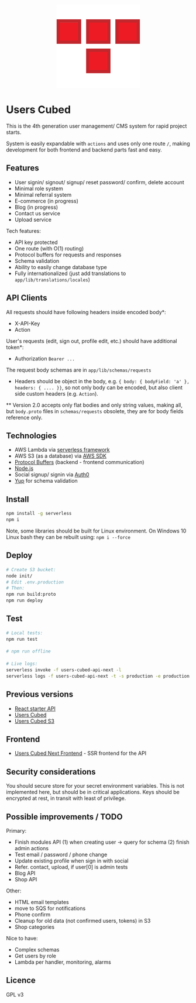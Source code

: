 <p align="center">
  <a href="https://talaikis.com/">
    <img alt="Talaikis Ltd." src="https://github.com/TalaikisInc/talaikis.com_react/blob/master/media/logo.png" width="228">
  </a>
</p>

# Users Cubed

This is the 4th generation user management/ CMS system for rapid project starts.

System is easily expandable with `actions` and uses only one route `/`,  making development for both frontend and backend parts fast and easy.

## Features

* User signin/ signout/ signup/ reset password/ confirm, delete account
* Minimal role system
* Minimal referral system
* E-commerce (in progress)
* Blog (in progress)
* Contact us service
* Upload service

Tech features:

* API key protected
* One route (with O(1) routing)
* Protocol buffers for requests and responses
* Schema validation
* Ability to easily change database type
* Fully internationalized (just add translations  to `app/lib/translations/locales`)

## API Clients

All requests should have following headers inside encoded body*:

* X-API-Key
* Action

User's requests (edit, sign out, profile edit, etc.) should have additional token*:

* Authorization `Bearer ...`

The request body schemas are in `app/lib/schemas/requests`

* Headers should be object in the body, e.g. `{ body: { bodyField: 'a' }, headers: { .... }}`, so not only body can be encoded, but also client side custom headers (e.g. `Action`).

** Version 2.0 accepts only flat bodies and only string values, making all, but `body.proto`  files in `schemas/requests` obsolete, they are for body fields reference only.

## Technologies

* AWS Lambda via [serverless framework](https://serverless.com/)
* AWS S3 (as a database) via [AWS SDK](https://github.com/aws/aws-sdk-js)
* [Protocol Buffers](https://developers.google.com/protocol-buffers) (backend - frontend communication)
* [Node.js](https://github.com/nodejs/node)
* Social signup/ signin via [Auth0](https://auth0.com/)
* [Yup](https://github.com/jquense/yup) for schema validation

## Install

```bash
npm install -g serverless
npm i
```

Note, some libraries should be built for Linux environment. On Windows 10 Linux bash they can be rebuilt using: `npm i --force`

## Deploy

```bash
# Create S3 bucket:
node init/
# Edit .env.production
# Then:
npm run build:proto
npm run deploy
```

## Test

```bash
# Local tests:
npm run test

# npm run offline 

# Live logs:
serverless invoke -f users-cubed-api-next -l
serverless logs -f users-cubed-api-next -t -s production -e production
```

## Previous versions

* [React starter API](https://github.com/TalaikisInc/react_starter_api)
* [Users Cubed](https://github.com/TalaikisInc/users-cubed)
* [Users Cubed S3](https://github.com/TalaikisInc/users-cubed-s3)

## Frontend

* [Users Cubed Next Frontend](https://github.com/TalaikisInc/users-cubed-next-frontend) - SSR frontend for the API

## Security considerations

You should secure store for your secret environment variables. This is not implemented here, but should be in critical applications. Keys should be encrypted at rest, in transit with least of privilege.

## Possible improvements / TODO

Primary:

* Finish modules API (1) when creating user -> query for schema (2) finish admin actions
* Test email / password / phone change
* Update existing profile when sign in with social
* Refer. contact, upload, if user[0] is admin tests
* Blog API
* Shop API

Other:

* HTML email templates
* move to SQS for notifications
* Phone confirm
* Cleanup for old data (not confirmed users, tokens) in S3
* Shop categories

Nice to have:

* Complex schemas
* Get users by role
* Lambda per handler, monitoring, alarms

## Licence

GPL v3
